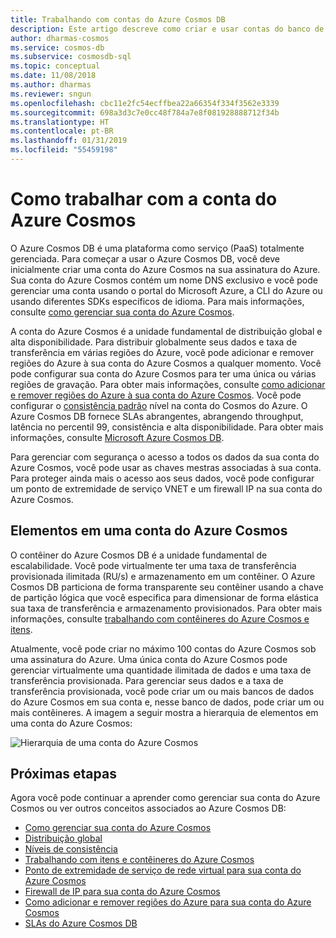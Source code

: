 ```yaml
---
title: Trabalhando com contas do Azure Cosmos DB
description: Este artigo descreve como criar e usar contas do banco de dados do Azure Cosmo
author: dharmas-cosmos
ms.service: cosmos-db
ms.subservice: cosmosdb-sql
ms.topic: conceptual
ms.date: 11/08/2018
ms.author: dharmas
ms.reviewer: sngun
ms.openlocfilehash: cbc11e2fc54ecffbea22a66354f334f3562e3339
ms.sourcegitcommit: 698a3d3c7e0cc48f784a7e8f081928888712f34b
ms.translationtype: HT
ms.contentlocale: pt-BR
ms.lasthandoff: 01/31/2019
ms.locfileid: "55459198"
---
```

# <a name="work-with-azure-cosmos-account"></a>Como trabalhar com a conta do Azure Cosmos

O Azure Cosmos DB é uma plataforma como serviço (PaaS) totalmente gerenciada. Para começar a usar o Azure Cosmos DB, você deve inicialmente criar uma conta do Azure Cosmos na sua assinatura do Azure. Sua conta do Azure Cosmos contém um nome DNS exclusivo e você pode gerenciar uma conta usando o portal do Microsoft Azure, a CLI do Azure ou usando diferentes SDKs específicos de idioma. Para mais informações, consulte [como gerenciar sua conta do Azure Cosmos](how-to-manage-database-account.md).

A conta do Azure Cosmos é a unidade fundamental de distribuição global e alta disponibilidade. Para distribuir globalmente seus dados e taxa de transferência em várias regiões do Azure, você pode adicionar e remover regiões do Azure à sua conta do Azure Cosmos a qualquer momento. Você pode configurar sua conta do Azure Cosmos para ter uma única ou várias regiões de gravação. Para obter mais informações, consulte [como adicionar e remover regiões do Azure à sua conta do Azure Cosmos](how-to-manage-database-account.md). Você pode configurar o [consistência padrão](consistency-levels.md) nível na conta do Cosmos do Azure. O Azure Cosmos DB fornece SLAs abrangentes, abrangendo throughput, latência no percentil 99, consistência e alta disponibilidade. Para obter mais informações, consulte [Microsoft Azure Cosmos DB](https://azure.microsoft.com/support/legal/sla/cosmos-db/v1_2/).

Para gerenciar com segurança o acesso a todos os dados da sua conta do Azure Cosmos, você pode usar as chaves mestras associadas à sua conta. Para proteger ainda mais o acesso aos seus dados, você pode configurar um ponto de extremidade de serviço VNET e um firewall IP na sua conta do Azure Cosmos. 

## <a name="elements-in-an-azure-cosmos-account"></a>Elementos em uma conta do Azure Cosmos

O contêiner do Azure Cosmos DB é a unidade fundamental de escalabilidade. Você pode virtualmente ter uma taxa de transferência provisionada ilimitada (RU/s) e armazenamento em um contêiner. O Azure Cosmos DB particiona de forma transparente seu contêiner usando a chave de partição lógica que você especifica para dimensionar de forma elástica sua taxa de transferência e armazenamento provisionados. Para obter mais informações, consulte [trabalhando com contêineres do Azure Cosmos e itens](databases-containers-items.md).

Atualmente, você pode criar no máximo 100 contas do Azure Cosmos sob uma assinatura do Azure. Uma única conta do Azure Cosmos pode gerenciar virtualmente uma quantidade ilimitada de dados e uma taxa de transferência provisionada. Para gerenciar seus dados e a taxa de transferência provisionada, você pode criar um ou mais bancos de dados do Azure Cosmos em sua conta e, nesse banco de dados, pode criar um ou mais contêineres. A imagem a seguir mostra a hierarquia de elementos em uma conta do Azure Cosmos:

![Hierarquia de uma conta do Azure Cosmos](./media/account-overview/hierarchy.png)

## <a name="next-steps"></a>Próximas etapas

Agora você pode continuar a aprender como gerenciar sua conta do Azure Cosmos ou ver outros conceitos associados ao Azure Cosmos DB:

* [Como gerenciar sua conta do Azure Cosmos](how-to-manage-database-account.md)
* [Distribuição global](distribute-data-globally.md)
* [Níveis de consistência](consistency-levels.md)
* [Trabalhando com itens e contêineres do Azure Cosmos](databases-containers-items.md)
* [Ponto de extremidade de serviço de rede virtual para sua conta do Azure Cosmos](vnet-service-endpoint.md)
* [Firewall de IP para sua conta do Azure Cosmos](firewall-support.md)
* [Como adicionar e remover regiões do Azure para sua conta do Azure Cosmos](how-to-manage-database-account.md)
* [SLAs do Azure Cosmos DB](https://azure.microsoft.com/support/legal/sla/cosmos-db/v1_2/)
